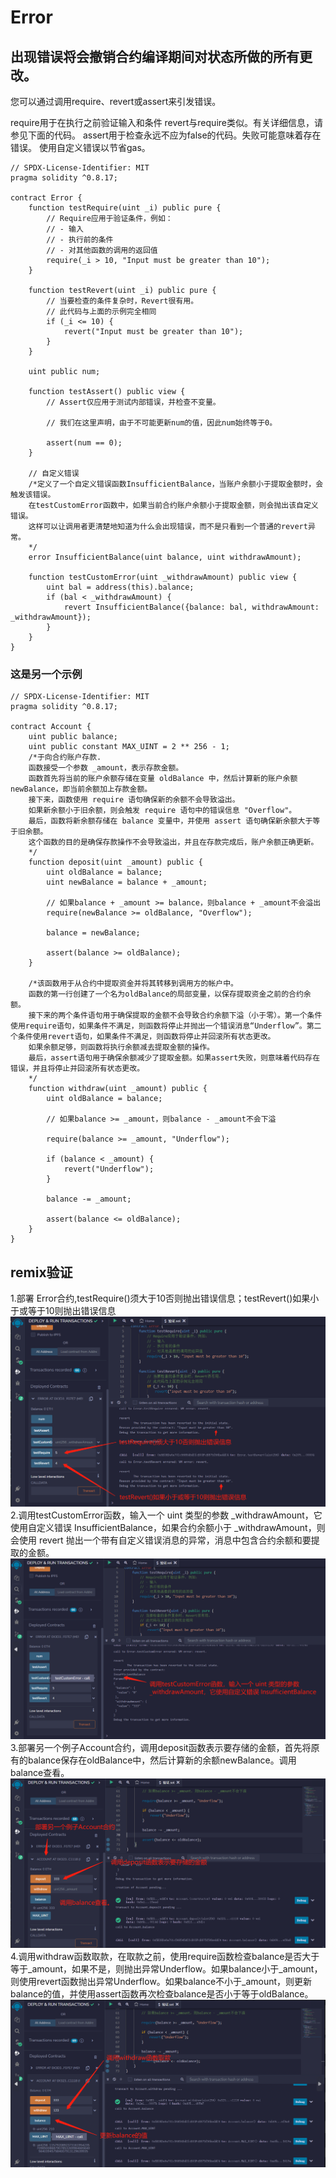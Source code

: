 # Error
## 出现错误将会撤销合约编译期间对状态所做的所有更改。
您可以通过调用require、revert或assert来引发错误。

require用于在执行之前验证输入和条件
revert与require类似。有关详细信息，请参见下面的代码。
assert用于检查永远不应为false的代码。失败可能意味着存在错误。
使用自定义错误以节省gas。

```solidity
// SPDX-License-Identifier: MIT
pragma solidity ^0.8.17;

contract Error {
    function testRequire(uint _i) public pure {
        // Require应用于验证条件，例如：
        // - 输入
        // - 执行前的条件
        // - 对其他函数的调用的返回值
        require(_i > 10, "Input must be greater than 10");
    }

    function testRevert(uint _i) public pure {
        // 当要检查的条件复杂时，Revert很有用。
        // 此代码与上面的示例完全相同
        if (_i <= 10) {
            revert("Input must be greater than 10");
        }
    }

    uint public num;

    function testAssert() public view {
        // Assert仅应用于测试内部错误，并检查不变量。

        // 我们在这里声明，由于不可能更新num的值，因此num始终等于0。

        assert(num == 0);
    }

    // 自定义错误
    /*定义了一个自定义错误函数InsufficientBalance，当账户余额小于提取金额时，会触发该错误。
    在testCustomError函数中，如果当前合约账户余额小于提取金额，则会抛出该自定义错误。
    这样可以让调用者更清楚地知道为什么会出现错误，而不是只看到一个普通的revert异常。
    */
    error InsufficientBalance(uint balance, uint withdrawAmount);

    function testCustomError(uint _withdrawAmount) public view {
        uint bal = address(this).balance;
        if (bal < _withdrawAmount) {
            revert InsufficientBalance({balance: bal, withdrawAmount: _withdrawAmount});
        }
    }
}
```
### 这是另一个示例

```solidity
// SPDX-License-Identifier: MIT
pragma solidity ^0.8.17;

contract Account {
    uint public balance;
    uint public constant MAX_UINT = 2 ** 256 - 1;
    /*于向合约账户存款.
    函数接受一个参数 _amount，表示存款金额。
    函数首先将当前的账户余额存储在变量 oldBalance 中，然后计算新的账户余额 newBalance，即当前余额加上存款金额。
    接下来，函数使用 require 语句确保新的余额不会导致溢出。
    如果新余额小于旧余额，则会触发 require 语句中的错误信息 "Overflow"。
    最后，函数将新余额存储在 balance 变量中，并使用 assert 语句确保新余额大于等于旧余额。
    这个函数的目的是确保存款操作不会导致溢出，并且在存款完成后，账户余额正确更新。
    */
    function deposit(uint _amount) public {
        uint oldBalance = balance;
        uint newBalance = balance + _amount;

        // 如果balance + _amount >= balance，则balance + _amount不会溢出
        require(newBalance >= oldBalance, "Overflow");

        balance = newBalance;

        assert(balance >= oldBalance);
    }
    
    /*该函数用于从合约中提取资金并将其转移到调用方的帐户中。
    函数的第一行创建了一个名为oldBalance的局部变量，以保存提取资金之前的合约余额。
    接下来的两个条件语句用于确保提取的金额不会导致合约余额下溢（小于零）。第一个条件使用require语句，如果条件不满足，则函数将停止并抛出一个错误消息“Underflow”。第二个条件使用revert语句，如果条件不满足，则函数将停止并回滚所有状态更改。
    如果余额足够，则函数将执行余额减去提取金额的操作。
    最后，assert语句用于确保余额减少了提取金额。如果assert失败，则意味着代码存在错误，并且将停止并回滚所有状态更改。
    */
    function withdraw(uint _amount) public {
        uint oldBalance = balance;

        // 如果balance >= _amount，则balance - _amount不会下溢

        require(balance >= _amount, "Underflow");

        if (balance < _amount) {
            revert("Underflow");
        }

        balance -= _amount;

        assert(balance <= oldBalance);
    }
}
```

## remix验证
1.部署 Error合约,testRequire()须大于10否则抛出错误信息；testRevert()如果小于或等于10则抛出错误信息
![19-1.jpg](img/19-1.jpg)
2.调用testCustomError函数，输入一个 uint 类型的参数 _withdrawAmount，它使用自定义错误 InsufficientBalance，如果合约余额小于 _withdrawAmount，则会使用 revert 抛出一个带有自定义错误消息的异常，消息中包含合约余额和要提取的金额。
![19-2.jpg](img/19-2.jpg)
3.部署另一个例子Account合约，调用deposit函数表示要存储的金额，首先将原有的balance保存在oldBalance中，然后计算新的余额newBalance。调用balance查看。
![19-3.jpg](img/19-3.jpg)
4.调用withdraw函数取款，在取款之前，使用require函数检查balance是否大于等于_amount，如果不是，则抛出异常Underflow。如果balance小于_amount，则使用revert函数抛出异常Underflow。如果balance不小于_amount，则更新balance的值，并使用assert函数再次检查balance是否小于等于oldBalance。
![19-4.jpg](img/19-4.jpg)
